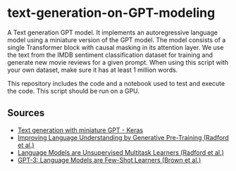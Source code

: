 # text-generation-on-GPT-modeling

A Text generation GPT model. It implements an autoregressive language model using a miniature version of the GPT model. The model consists of a single Transformer block with causal masking in its attention layer. We use the text from the IMDB sentiment classification dataset for training and generate new movie reviews for a given prompt. When using this script with your own dataset, make sure it has at least 1 million words.

This repository includes the code and a notebook used to test and execute the code. This script should be run on a GPU.

## Sources
- [Text generation with miniature GPT - Keras](https://keras.io/examples/generative/text_generation_with_miniature_gpt/)
- [Improving Language Understanding by Generative Pre-Training (Radford et al.)](https://www.semanticscholar.org/paper/Improving-Language-Understanding-by-Generative-Radford-Narasimhan/cd18800a0fe0b668a1cc19f2ec95b5003d0a5035)
- [Language Models are Unsupervised Multitask Learners (Radford et al.)](https://www.semanticscholar.org/paper/Language-Models-are-Unsupervised-Multitask-Learners-Radford-Wu/9405cc0d6169988371b2755e573cc28650d14dfe)
- [GPT-3: Language Models are Few-Shot Learners (Brown et al.)](https://arxiv.org/abs/2005.14165)

